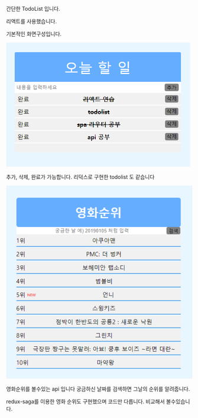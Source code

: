 간단한 TodoList 입니다.

리액트를 사용했습니다.

기본적인 화면구성입니다.

![index](./capture/todo.PNG)

추가, 삭제, 완료가 가능합니다. 리덕스로 구현한 todolist 도 같습니다 

![index](./capture/movie.PNG)

영화순위를 볼수있는 api 입니다 궁금하신 날짜를 검색하면 그날의 순위를 알려줍니다.


redux-saga를 이용한 영화 순위도 구현했으며 코드만 다릅니다. 비교해서 볼수있습니다.
